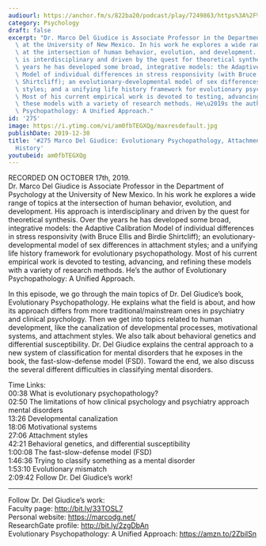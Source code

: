 ```yaml
---
audiourl: https://anchor.fm/s/822ba20/podcast/play/7249863/https%3A%2F%2Fd3ctxlq1ktw2nl.cloudfront.net%2Fproduction%2F2019-9-18%2F29809625-44100-2-95559fecaaabd.m4a
category: Psychology
draft: false
excerpt: "Dr. Marco Del Giudice is Associate Professor in the Department of Psychology\
  \ at the University of New Mexico. In his work he explores a wide range of topics\
  \ at the intersection of human behavior, evolution, and development. His approach\
  \ is interdisciplinary and driven by the quest for theoretical synthesis. Over the\
  \ years he has developed some broad, integrative models: the Adaptive Calibration\
  \ Model of individual differences in stress responsivity (with Bruce Ellis and Birdie\
  \ Shirtcliff); an evolutionary-developmental model of sex differences in attachment\
  \ styles; and a unifying life history framework for evolutionary psychopathology.\
  \ Most of his current empirical work is devoted to testing, advancing, and refining\
  \ these models with a variety of research methods. He\u2019s the author of Evolutionary\
  \ Psychopathology: A Unified Approach."
id: '275'
image: https://i.ytimg.com/vi/am0fbTEGXQg/maxresdefault.jpg
publishDate: 2019-12-30
title: '#275 Marco Del Giudice: Evolutionary Psychopathology, Attachment, And Life
  History'
youtubeid: am0fbTEGXQg
---
```

<div class="timelinks">

RECORDED ON OCTOBER 17th, 2019.  
Dr. Marco Del Giudice is Associate Professor in the Department of Psychology at the University of New Mexico. In his work he explores a wide range of topics at the intersection of human behavior, evolution, and development. His approach is interdisciplinary and driven by the quest for theoretical synthesis. Over the years he has developed some broad, integrative models: the Adaptive Calibration Model of individual differences in stress responsivity (with Bruce Ellis and Birdie Shirtcliff); an evolutionary-developmental model of sex differences in attachment styles; and a unifying life history framework for evolutionary psychopathology. Most of his current empirical work is devoted to testing, advancing, and refining these models with a variety of research methods. He’s the author of Evolutionary Psychopathology: A Unified Approach.

In this episode, we go through the main topics of Dr. Del Giudice’s book, Evolutionary Psychopathology. He explains what the field is about, and how its approach differs from more traditional/mainstream ones in psychiatry and clinical psychology. Then we get into topics related to human development, like the canalization of developmental processes, motivational systems, and attachment styles. We also talk about behavioral genetics and differential susceptibility. Dr. Del Giudice explains the central approach to a new system of classification for mental disorders that he exposes in the book, the fast-slow-defense model (FSD). Toward the end, we also discuss the several different difficulties in classifying mental disorders.

Time Links:  
<time>00:38</time> What is evolutionary psychopathology?  
<time>02:50</time> The limitations of how clinical psychology and psychiatry approach mental disorders  
<time>13:26</time> Developmental canalization  
<time>18:06</time> Motivational systems   
<time>27:06</time> Attachment styles  
<time>42:21</time> Behavioral genetics, and differential susceptibility   
<time>1:00:08</time> The fast-slow-defense model (FSD)  
<time>1:46:36</time> Trying to classify something as a mental disorder  
<time>1:53:10</time> Evolutionary mismatch   
<time>2:09:42</time> Follow Dr. Del Giudice’s work!

---

Follow Dr. Del Giudice’s work:  
Faculty page: http://bit.ly/33TOSL7  
Personal website: https://marcodg.net/  
ResearchGate profile: http://bit.ly/2zgDbAn  
Evolutionary Psychopathology: A Unified Approach: https://amzn.to/2ZbilSn
</div>


